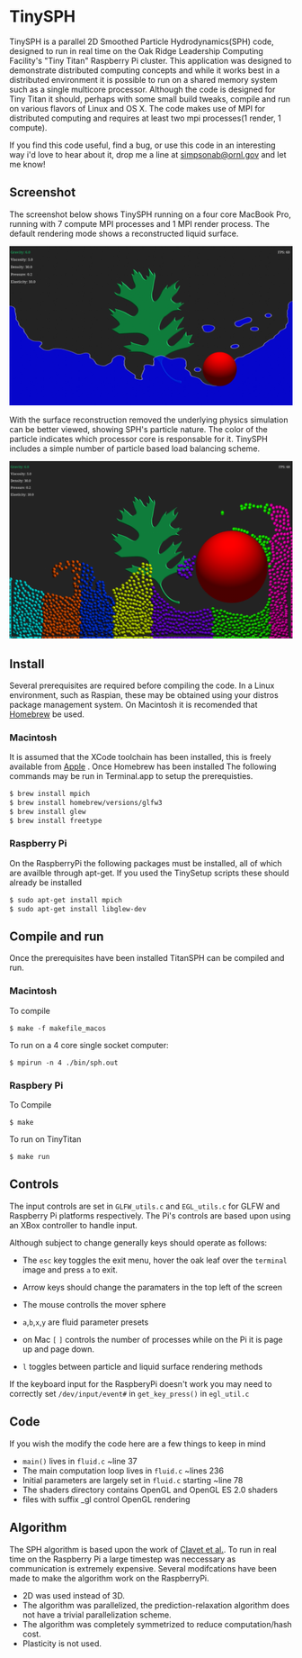 # TinySPH
TinySPH is a parallel 2D Smoothed Particle Hydrodynamics(SPH) code, designed to run in real time on the Oak Ridge Leadership Computing Facility's "Tiny Titan" Raspberry Pi cluster. This application was designed to demonstrate distributed computing concepts and while it works best in a distributed environment it is possible to run on a shared memory system such as a single multicore processor. Although the code is designed for Tiny Titan it should, perhaps with some small build tweaks, compile and run on various flavors of Linux and OS X. The code makes use of MPI for distributed computing and requires at least two mpi processes(1 render, 1 compute).

If you find this code useful, find a bug, or use this code in an interesting way i'd love to hear about it, drop me a line at simpsonab@ornl.gov and let me know!

## Screenshot
The screenshot below shows TinySPH running on a four core MacBook Pro, running with 7 compute MPI processes and 1 MPI render process. The default rendering mode shows a reconstructed liquid surface.

![alt text](https://raw.githubusercontent.com/AdamSimpson/SPH/master/images/SPH_Screenshot_liquid.png "SPH Screenshot liquid")

With the surface reconstruction removed the underlying physics simulation can be better viewed, showing SPH's particle nature. The color of the particle indicates which processor core is responsable for it. TinySPH includes a simple number of particle based load balancing scheme.

![alt text](https://raw.githubusercontent.com/AdamSimpson/SPH/master/images/SPH_Screenshot.png "SPH Screenshot")

## Install

Several prerequisites are required before compiling the code. In a Linux environment, such as Raspian, these may be obtained using your distros package management system. On Macintosh it is recomended that [Homebrew](http://brew.sh) be used.

### Macintosh

It is assumed that the XCode toolchain has been installed, this is freely available from [Apple](https://developer.apple.com/xcode/downloads/) . Once Homebrew has been installed The following commands may be run in Terminal.app to setup the prerequisties.

    $ brew install mpich
    $ brew install homebrew/versions/glfw3
    $ brew install glew
    $ brew install freetype

### Raspberry Pi

On the RaspberryPi the following packages must be installed, all of which are availble through apt-get. If you used the TinySetup scripts these should already be installed

    $ sudo apt-get install mpich
    $ sudo apt-get install libglew-dev

## Compile and run
Once the prerequisites have been installed TitanSPH can be compiled and run.

### Macintosh

To compile

    $ make -f makefile_macos

To run on a 4 core single socket computer:

    $ mpirun -n 4 ./bin/sph.out

### Raspbery Pi
To Compile

    $ make

To run on TinyTitan

    $ make run

## Controls
The input controls are set in `GLFW_utils.c` and `EGL_utils.c` for GLFW and Raspberry Pi platforms respectively. The Pi's controls are based upon using an XBox controller to handle input.

Although subject to change generally keys should operate as follows:

* The `esc` key toggles the exit menu, hover the oak leaf over the `terminal` image and press `a` to exit.

* Arrow keys should change the paramaters in the top left of the screen

* The mouse controlls the mover sphere

* `a`,`b`,`x`,`y` are fluid parameter presets

* on Mac `[` `]` controls the number of processes while on the Pi it is page up and page down.

* `l` toggles between particle and liquid surface rendering methods

If the keyboard input for the RaspberyPi doesn't work you may need to correctly set `/dev/input/event#` in `get_key_press()` in `egl_util.c` 

## Code
If you wish the modify the code here are a few things to keep in mind

* `main()` lives in `fluid.c` ~line 37
* The main computation loop lives in `fluid.c` ~lines 236
* Initial parameters are largely set in `fluid.c` starting ~line 78
* The shaders directory contains OpenGL and OpenGL ES 2.0 shaders
* files with suffix \_gl control OpenGL rendering

## Algorithm
The SPH algorithm is based upon the work of [Clavet et al.](http://www.ligum.umontreal.ca/Clavet-2005-PVFS/pvfs.pdf). To run in real time on the Raspberry Pi a large timestep was neccessary as communication is extremely expensive. Several modifcations have been made to make the algorithm work on the RaspberryPi.

* 2D was used instead of 3D.
* The algorithm was parallelized, the prediction-relaxation algorithm does not have a trivial parallelization scheme.
* The algorithm was completely symmetrized to reduce computation/hash cost.
* Plasticity is not used.
